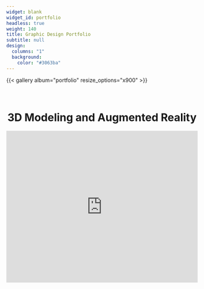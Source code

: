 ```yaml
---
widget: blank
widget_id: portfolio
headless: true
weight: 140
title: Graphic Design Portfolio
subtitle: null
design:
  columns: "1"
  background:
    color: "#3063ba"
---
```

{{< gallery album="portfolio" resize_options="x900" >}}

<h1 style="text-align: center"> <br>3D Modeling and Augmented Reality </h1>

<script type="module" src="https://unpkg.com/@google/model-viewer/dist/model-viewer.min.js"></script>
<iframe src="https://cpoulinn.github.io/AR-Demo/3Ddino" height="400" width="100%" style="border:none;"></iframe> 
